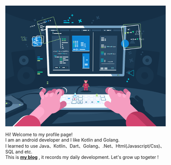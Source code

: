 ![LOGO](https://raw.githubusercontent.com/YugeCse/YugeCse/main/images/main.jpg)

Hi!
Welcome to my profile page!<br>
I am an android developer and I like Kotlin and Golang. <br>
I learned to use Java、Kotlin、Dart、Golang、.Net、Html(Javascript/Css)、SQL and etc.<br>
This is **[my blog](https://www.jianshu.com/u/9178bdd8f353 "简书")** , it records my daily development. Let's grow up togeter ! <br>
